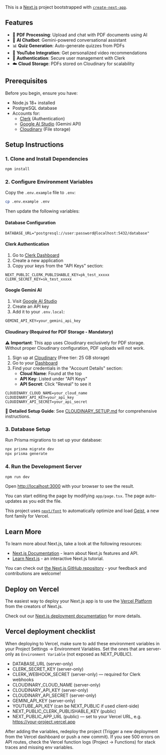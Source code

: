 This is a [Next.js](https://nextjs.org) project bootstrapped with [`create-next-app`](https://nextjs.org/docs/app/api-reference/cli/create-next-app).

## Features

- 📄 **PDF Processing**: Upload and chat with PDF documents using AI
- 💬 **AI Chatbot**: Gemini-powered conversational assistant
- 📊 **Quiz Generation**: Auto-generate quizzes from PDFs
- 🎥 **YouTube Integration**: Get personalized video recommendations
- 🔐 **Authentication**: Secure user management with Clerk
- ☁️ **Cloud Storage**: PDFs stored on Cloudinary for scalability

## Prerequisites

Before you begin, ensure you have:
- Node.js 18+ installed
- PostgreSQL database
- Accounts for:
  - [Clerk](https://clerk.dev) (Authentication)
  - [Google AI Studio](https://makersuite.google.com/app/apikey) (Gemini API)
  - [Cloudinary](https://cloudinary.com) (File storage)

## Setup Instructions

### 1. Clone and Install Dependencies

```bash
npm install
```

### 2. Configure Environment Variables

Copy the `.env.example` file to `.env`:

```bash
cp .env.example .env
```

Then update the following variables:

#### **Database Configuration**
```env
DATABASE_URL="postgresql://user:password@localhost:5432/database"
```

#### **Clerk Authentication**
1. Go to [Clerk Dashboard](https://dashboard.clerk.com/)
2. Create a new application
3. Copy your keys from the "API Keys" section:
```env
NEXT_PUBLIC_CLERK_PUBLISHABLE_KEY=pk_test_xxxxx
CLERK_SECRET_KEY=sk_test_xxxxx
```

#### **Google Gemini AI**
1. Visit [Google AI Studio](https://makersuite.google.com/app/apikey)
2. Create an API key
3. Add it to your `.env.local`:
```env
GEMINI_API_KEY=your_gemini_api_key
```

#### **Cloudinary (Required for PDF Storage - Mandatory)**
⚠️ **Important**: This app uses Cloudinary exclusively for PDF storage. Without proper Cloudinary configuration, PDF uploads will not work.

1. Sign up at [Cloudinary](https://cloudinary.com/users/register/free) (Free tier: 25 GB storage)
2. Go to your [Dashboard](https://console.cloudinary.com/)
3. Find your credentials in the "Account Details" section:
   - **Cloud Name**: Found at the top
   - **API Key**: Listed under "API Keys"
   - **API Secret**: Click "Reveal" to see it

```env
CLOUDINARY_CLOUD_NAME=your_cloud_name
CLOUDINARY_API_KEY=your_api_key
CLOUDINARY_API_SECRET=your_api_secret
```

📖 **Detailed Setup Guide**: See [CLOUDINARY_SETUP.md](./CLOUDINARY_SETUP.md) for comprehensive instructions.

### 3. Database Setup

Run Prisma migrations to set up your database:

```bash
npx prisma migrate dev
npx prisma generate
```

### 4. Run the Development Server

```bash
npm run dev
```

Open [http://localhost:3000](http://localhost:3000) with your browser to see the result.

You can start editing the page by modifying `app/page.tsx`. The page auto-updates as you edit the file.

This project uses [`next/font`](https://nextjs.org/docs/app/building-your-application/optimizing/fonts) to automatically optimize and load [Geist](https://vercel.com/font), a new font family for Vercel.

## Learn More

To learn more about Next.js, take a look at the following resources:

- [Next.js Documentation](https://nextjs.org/docs) - learn about Next.js features and API.
- [Learn Next.js](https://nextjs.org/learn) - an interactive Next.js tutorial.

You can check out [the Next.js GitHub repository](https://github.com/vercel/next.js) - your feedback and contributions are welcome!

## Deploy on Vercel

The easiest way to deploy your Next.js app is to use the [Vercel Platform](https://vercel.com/new?utm_medium=default-template&filter=next.js&utm_source=create-next-app&utm_campaign=create-next-app-readme) from the creators of Next.js.

Check out our [Next.js deployment documentation](https://nextjs.org/docs/app/building-your-application/deploying) for more details.

## Vercel deployment checklist

When deploying to Vercel, make sure to add these environment variables in your Project Settings -> Environment Variables. Set the ones that are server-only as `Environment Variable` (not exposed as NEXT_PUBLIC).

- DATABASE_URL (server-only)
- CLERK_SECRET_KEY (server-only)
- CLERK_WEBHOOK_SECRET (server-only) — required for Clerk webhooks
- CLOUDINARY_CLOUD_NAME (server-only)
- CLOUDINARY_API_KEY (server-only)
- CLOUDINARY_API_SECRET (server-only)
- GEMINI_API_KEY (server-only)
- YOUTUBE_API_KEY (can be NEXT_PUBLIC if used client-side)
- NEXT_PUBLIC_CLERK_PUBLISHABLE_KEY (public)
- NEXT_PUBLIC_APP_URL (public) — set to your Vercel URL, e.g. https://your-project.vercel.app

After adding the variables, redeploy the project (Trigger a new deployment from the Vercel dashboard or push a new commit). If you see 500 errors on API routes, check the Vercel function logs (Project -> Functions) for stack traces and missing env variables.
